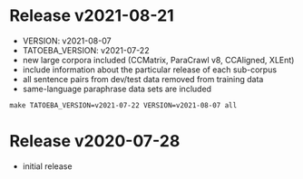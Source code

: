
# Release v2021-08-21

* VERSION: v2021-08-07
* TATOEBA_VERSION: v2021-07-22 
* new large corpora included (CCMatrix, ParaCrawl v8, CCAligned, XLEnt)
* include information about the particular release of each sub-corpus
* all sentence pairs from dev/test data removed from training data
* same-language paraphrase data sets are included


```
make TATOEBA_VERSION=v2021-07-22 VERSION=v2021-08-07 all
```


# Release v2020-07-28

* initial release